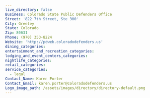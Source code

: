 ```yaml
---
live_directory: false
Business: Colorado State Public Defenders Office
Street: '822 7th Street, Ste 300'
City: Greeley
State: Colorado
Zip: 80631
Phone: (970) 353-8224
Website: 'http://pdweb.coloradodefenders.us'
dining_categories:
entertainment_and_recreation_categories:
lodging_and_event_centers_categories:
nightlife_categories:
retail_categories:
service_categories:
  - legal
Contact_Name: Karen Porter
Contact_Email: karen.porter@coloradodefenders.us
Logo_image_path: /assets/images/directory/directory-default.png
---
```


